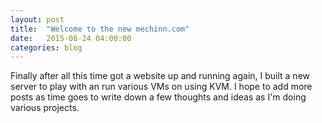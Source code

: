 ```yaml
---
layout: post
title:  "Welcome to the new mechinn.com"
date:   2015-08-24 04:00:00
categories: blog
---
```

Finally after all this time got a website up and running again, I built a new server to play with an run various VMs on using KVM. I hope to add more posts as time goes to write down a few thoughts and ideas as I'm doing various projects.
